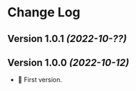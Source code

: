 Change Log
==========

Version 1.0.1 *(2022-10-??)*
----------------------------



Version 1.0.0 *(2022-10-12)*
----------------------------

* 🎉 First version.